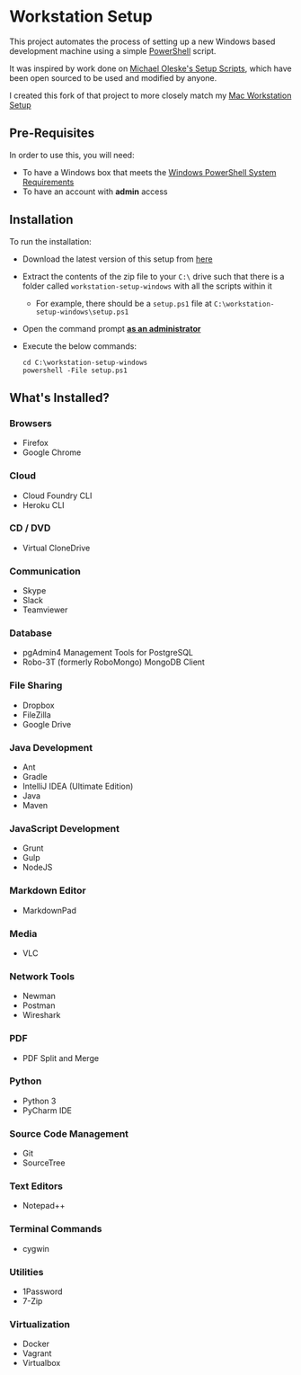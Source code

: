 # Workstation Setup

This project automates the process of setting up a new Windows based development machine using a simple [PowerShell](https://docs.microsoft.com/en-us/powershell/scripting/getting-started/getting-started-with-windows-powershell?view=powershell-6) script.

It was inspired by work done on [Michael Oleske's Setup Scripts](https://github.com/moleske/setup-scripts), which have been open sourced to be used and modified by anyone.

I created this fork of that project to more closely match my [Mac Workstation Setup](https://github.com/rmkiriako/workstation-setup-mac)


## Pre-Requisites

In order to use this, you will need:
 
* To have a Windows box that meets the [Windows PowerShell System Requirements](https://docs.microsoft.com/en-us/powershell/scripting/setup/windows-powershell-system-requirements?view=powershell-6)
* To have an account with **admin** access


## Installation

To run the installation:

* Download the latest version of this setup from [here](https://github.com/rmkiriako/workstation-setup-windows/archive/master.zip)

* Extract the contents of the zip file to your `C:\` drive such that there is a folder called `workstation-setup-windows` with all the scripts within it

    * For example, there should be a `setup.ps1` file at `C:\workstation-setup-windows\setup.ps1`

* Open the command prompt **[as an administrator](http://www.howtogeek.com/194041/how-to-open-the-command-prompt-as-administrator-in-windows-8.1)**

* Execute the below commands:

  ```
  cd C:\workstation-setup-windows
  powershell -File setup.ps1
  ```

## What's Installed?

### Browsers

* Firefox
* Google Chrome

### Cloud

* Cloud Foundry CLI
* Heroku CLI

### CD / DVD

* Virtual CloneDrive

### Communication

* Skype
* Slack
* Teamviewer

### Database

* pgAdmin4 Management Tools for PostgreSQL
* Robo-3T (formerly RoboMongo) MongoDB Client

### File Sharing

* Dropbox
* FileZilla
* Google Drive

### Java Development

* Ant
* Gradle
* IntelliJ IDEA (Ultimate  Edition)
* Java
* Maven

### JavaScript Development

* Grunt
* Gulp
* NodeJS

### Markdown Editor

* MarkdownPad

### Media

* VLC

### Network Tools

* Newman
* Postman
* Wireshark

### PDF

* PDF Split and Merge

### Python

* Python 3
* PyCharm IDE

### Source Code Management

* Git
* SourceTree

### Text Editors

* Notepad++

### Terminal Commands 

* cygwin

### Utilities

* 1Password
* 7-Zip

### Virtualization

* Docker
* Vagrant
* Virtualbox

